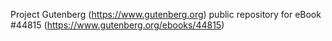 Project Gutenberg (https://www.gutenberg.org) public repository for eBook #44815 (https://www.gutenberg.org/ebooks/44815)
